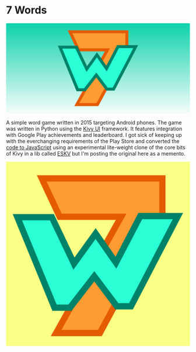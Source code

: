 7 Words
=======

![7Words splash](resources/seven-words-feature.png)

A simple word game written in 2015 targeting Android phones. The game was written in Python using the [Kivy UI](https://www.kivy.org) framework. It features integration with Google Play achievements and leaderboard. I got sick of keeping up with the everchanging requirements of the Play Store and converted the [code to JavaScript](https://github.com/spillz/7words-js) using an experimental lite-weight clone of the core bits of Kivy in a lib called [ESKV](https://github.com/spillz/eskv) but I'm posting the original here as a memento.

![7Words Logo](resources/icon.png)
